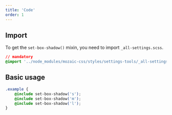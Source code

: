 ```yaml
---
title: 'Code'
order: 1
---
```


## Import

To get the `set-box-shadow()` mixin, you need to import `_all-settings.scss`.

```css
// mandatory
@import '../node_modules/mozaic-css/styles/settings-tools/_all-settings';
```

## Basic usage

```css
.example {
    @include set-box-shadow('s');
    @include set-box-shadow('m');
    @include set-box-shadow('l');
}
```